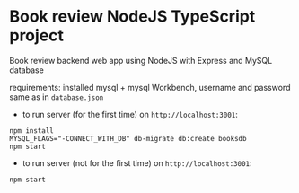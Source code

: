 # Book review NodeJS TypeScript project
Book review backend web app using NodeJS with Express and MySQL database

requirements: installed mysql + mysql Workbench, username and password same as in ```database.json```

- to run server (for the first time) on ```http://localhost:3001```: 

```
npm install
MYSQL_FLAGS="-CONNECT_WITH_DB" db-migrate db:create booksdb
npm start
```

- to run server (not for the first time) on ```http://localhost:3001```: 

```
npm start
```
